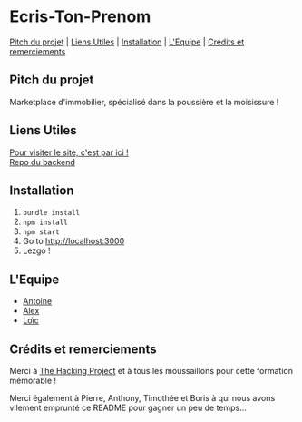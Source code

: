 # Ecris-Ton-Prenom


[Pitch du projet](#pitch-du-projet) | 
[Liens Utiles](#liens-utiles) | 
[Installation](#installation) | 
[L'Equipe](#lequipe) | 
[Crédits et remerciements](#crédits-et-remerciements)

</div>

## Pitch du projet

Marketplace d'immobilier, spécialisé dans la poussière et la moisissure !

## Liens Utiles

[Pour visiter le site, c'est par ici !](https://immo-all-react.herokuapp.com/)<br />
[Repo du backend](https://github.com/profprogrammeur/immoALL_api)

## Installation

1. `bundle install`
1. `npm install`
1. `npm start`
1. Go to [http://localhost:3000](http://localhost:3000)
1. Lezgo !

## L'Equipe

- [Antoine](https://github.com/profprogrammeur)
- [Alex](https://github.com/lexbeaumier)
- [Loïc](https://github.com/rieuloic)

## Crédits et remerciements

Merci à [The Hacking Project](https://www.thehackingproject.org/) et à tous les moussaillons pour cette formation mémorable !

Merci également à Pierre, Anthony, Timothée et Boris à qui nous avons vilement emprunté ce README pour gagner un peu de temps... 
